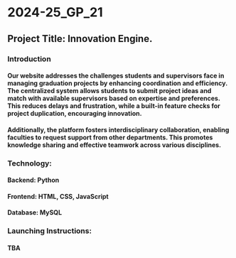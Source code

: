 # 2024-25_GP_21
## Project Title: Innovation Engine.
### Introduction 
#### Our website addresses the challenges students and supervisors face in managing graduation projects by enhancing coordination and efficiency. The centralized system allows students to submit project ideas and match with available supervisors based on expertise and preferences. This reduces delays and frustration, while a built-in feature checks for project duplication, encouraging innovation.

#### Additionally, the platform fosters interdisciplinary collaboration, enabling faculties to request support from other departments. This promotes knowledge sharing and effective teamwork across various disciplines.

### Technology:
#### Backend: Python 
#### Frontend: HTML, CSS, JavaScript
#### Database: MySQL

### Launching Instructions:
#### TBA
